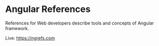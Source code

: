 # Angular References

References for Web developers describe tools and concepts of Angular framework.

Live: https://ngrefs.com
